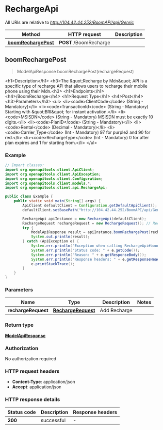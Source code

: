 # RechargeApi

All URIs are relative to *http://104.42.44.252/BoomAPI/api/Genric*

| Method | HTTP request | Description |
|------------- | ------------- | -------------|
| [**boomRechargePost**](RechargeApi.md#boomRechargePost) | **POST** /BoomRecharge |  |



## boomRechargePost

> ModelApiResponse boomRechargePost(rechargeRequest)



&lt;h1&gt;Description&lt;/h1&gt; &lt;h3&gt;The \&quot;Recharge by Mdn\&quot; API is a specific type of recharge API that allows users to recharge their mobile phone using their Mdn.&lt;h3&gt; &lt;h1&gt;Endpoints&lt;/h1&gt; &lt;h4&gt;/BoomRecharge&lt;/h4&gt; &lt;h1&gt;Request Type&lt;/h1&gt; &lt;h4&gt;Post&lt;/h4&gt; &lt;h3&gt;Parameters&lt;/h3&gt; &lt;ul&gt; &lt;li&gt;&lt;code&gt;ClientCode&lt;/code&gt; (String - Mandatory)&lt;/li&gt; &lt;li&gt;&lt;code&gt;TransactionId&lt;/code&gt; (String - Mandatory) Starting with \&quot;BRI\&quot; for instant activation.&lt;/li&gt; &lt;li&gt;&lt;code&gt;MSISDN&lt;/code&gt; (String - Mandatory) MSISDN must be exactly 10 digits.&lt;/li&gt; &lt;li&gt;&lt;code&gt;PlanID&lt;/code&gt; (String - Mandatory)&lt;/li&gt; &lt;li&gt;&lt;code&gt;Rental&lt;/code&gt; (Decimal - Mandatory)&lt;/li&gt; &lt;li&gt;&lt;code&gt;Carrier_Type&lt;/code&gt; (Int - Mandatory) 97 for purple2 and 90 for red.&lt;/li&gt; &lt;li&gt;&lt;code&gt;RechargeType&lt;/code&gt; (Int - Mandatory) 0 for after plan expires and 1 for starting from.&lt;/li&gt; &lt;/ul&gt;

### Example

```java
// Import classes:
import org.openapitools.client.ApiClient;
import org.openapitools.client.ApiException;
import org.openapitools.client.Configuration;
import org.openapitools.client.models.*;
import org.openapitools.client.api.RechargeApi;

public class Example {
    public static void main(String[] args) {
        ApiClient defaultClient = Configuration.getDefaultApiClient();
        defaultClient.setBasePath("http://104.42.44.252/BoomAPI/api/Genric");

        RechargeApi apiInstance = new RechargeApi(defaultClient);
        RechargeRequest rechargeRequest = new RechargeRequest(); // RechargeRequest | Add Recharge
        try {
            ModelApiResponse result = apiInstance.boomRechargePost(rechargeRequest);
            System.out.println(result);
        } catch (ApiException e) {
            System.err.println("Exception when calling RechargeApi#boomRechargePost");
            System.err.println("Status code: " + e.getCode());
            System.err.println("Reason: " + e.getResponseBody());
            System.err.println("Response headers: " + e.getResponseHeaders());
            e.printStackTrace();
        }
    }
}
```

### Parameters


| Name | Type | Description  | Notes |
|------------- | ------------- | ------------- | -------------|
| **rechargeRequest** | [**RechargeRequest**](RechargeRequest.md)| Add Recharge | |

### Return type

[**ModelApiResponse**](ModelApiResponse.md)

### Authorization

No authorization required

### HTTP request headers

- **Content-Type**: application/json
- **Accept**: application/json


### HTTP response details
| Status code | Description | Response headers |
|-------------|-------------|------------------|
| **200** | successful |  -  |

